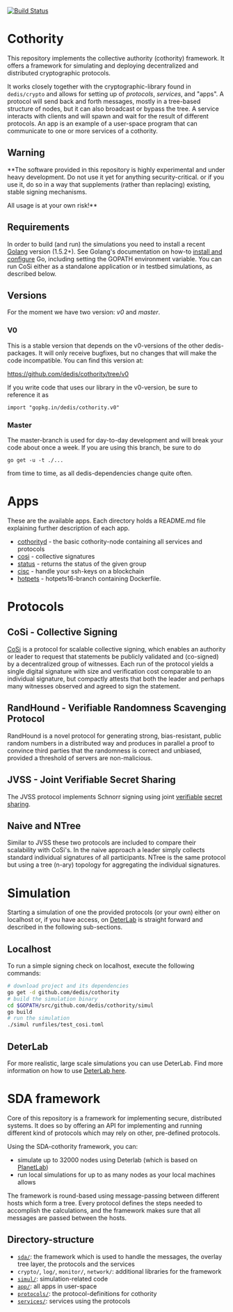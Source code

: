 [![Build Status](https://travis-ci.org/dedis/cothority.svg?branch=master)](https://travis-ci.org/dedis/cothority)

# Cothority

This repository implements the collective authority (cothority) framework.
It offers a framework for simulating and deploying decentralized and 
distributed cryptographic protocols.

It works closely together with the cryptographic-library found in `dedis/crypto`
and allows for setting up of *protocols*, *services*, and "apps". A protocol will
send back and forth messages, mostly in a tree-based structure of
nodes, but it can also broadcast or bypass the tree.
A service interacts with clients and will spawn and wait for the result
of different protocols.
An app is an example of a user-space program that can communicate to one or more
services of a cothority.

## Warning
**The software provided in this repository is highly experimental and under
heavy development. Do not use it yet for anything security-critical.  or if you
use it, do so in a way that supplements (rather than replacing) existing, stable
signing mechanisms.

All usage is at your own risk!**

## Requirements

In order to build (and run) the simulations you need to install a recent 
[Golang](https://golang.org/dl/) version (1.5.2+).
See Golang's documentation on how-to 
[install and configure](https://golang.org/doc/install) Go,
including setting the GOPATH environment variable. 
You can run CoSi either as a standalone application or in testbed simulations,
as described below. 

## Versions

For the moment we have two version: _v0_ and _master_.

### V0

This is a stable version that depends on the v0-versions of the other dedis-packages. It will only receive bugfixes, but no changes that will make the code incompatible. You can find this version at:

https://github.com/dedis/cothority/tree/v0

If you write code that uses our library in the v0-version, be sure to reference it as

```
import "gopkg.in/dedis/cothority.v0"
```

### Master

The master-branch is used for day-to-day development and will break your code about once a week. If you are using this branch, be sure to do

```
go get -u -t ./...
```

from time to time, as all dedis-dependencies change quite often.

# Apps

These are the available apps. Each directory holds a README.md file explaining further
description of each app.

* [cothorityd](app/cothorityd) - the basic cothority-node containing all services
and protocols
* [cosi](https://github.com/dedis/cosi) - collective signatures
* [status](app/status) - returns the status of the given group
* [cisc](app/cisc) - handle your ssh-keys on a blockchain
* [hotpets](https://github.com/dedis/cothority/tree/hpets16/app/docker/hpets16) - 
hotpets16-branch containing Dockerfile.

# Protocols

## CoSi - Collective Signing

[CoSi](http://dedis.cs.yale.edu/dissent/papers/witness-abs) is a 
protocol for scalable collective signing, which enables an authority or 
leader to request that statements be publicly validated and (co-signed) 
by a decentralized group of witnesses. 
Each run of the protocol yields a single digital signature with size and 
verification cost comparable to an individual signature, but compactly
attests that both the leader and perhaps many witnesses observed and 
agreed to sign the statement.

## RandHound - Verifiable Randomness Scavenging Protocol 

RandHound is a novel protocol for generating strong, bias-resistant, 
public random numbers in a distributed way and produces in parallel a 
proof to convince third parties that the randomness is correct and 
unbiased, provided a threshold of servers are non-malicious.

## JVSS - Joint Verifiable Secret Sharing

The JVSS protocol implements Schnorr signing using joint 
[verifiable](http://ieeexplore.ieee.org/xpls/abs_all.jsp?arnumber=4568297&tag=1) 
[secret sharing](http://link.springer.com/chapter/10.1007%2F3-540-68339-9_17).

## Naive and NTree

Similar to JVSS these two protocols are included to compare their 
scalability with CoSi's. 
In the naive approach a leader simply collects standard individual 
signatures of all participants. 
NTree is the same protocol but using a tree (n-ary) topology for 
aggregating the individual signatures.

# Simulation
Starting a simulation of one the provided protocols (or your own) either 
on localhost or, if you have access, on [DeterLab](https://www.isi.deterlab.net) 
is straight forward and described in the following sub-sections.

## Localhost
To run a simple signing check on localhost, execute the following 
commands:

```bash
# download project and its dependencies
go get -d github.com/dedis/cothority 
# build the simulation binary
cd $GOPATH/src/github.com/dedis/cothority/simul
go build
# run the simulation
./simul runfiles/test_cosi.toml
```

## DeterLab

For more realistic, large scale simulations you can use DeterLab. 
Find more information on how to use [DeterLab here](Deterlab.md).

# SDA framework

Core of this repository is a framework for implementing secure, 
distributed systems. 
It does so by offering an API for implementing and running different 
kind of protocols which may rely on other, pre-defined protocols.
 
Using the SDA-cothority framework, you can:

* simulate up to 32000 nodes using Deterlab (which is based on 
[PlanetLab](https://www.planet-lab.org/))
* run local simulations for up to as many nodes as your local machines
allows

The framework is round-based using message-passing between different 
hosts which form a tree. Every protocol defines the steps needed to 
accomplish the calculations, and the framework makes sure that all 
messages are passed between the hosts.
  
## Directory-structure

* [`sda/`](sda/): the framework which is used to handle the messages, the overlay tree layer, the protocols and the services
* `crypto/`, `log/`, `monitor/`, `network/`: additional libraries for the framework
* [`simul/`](simul/): simulation-related code
* [`app/`](app/): all apps in user-space
* [`protocols/`](protocols/): the protocol-definitions for cothority
* [`services/`](services/): services using the protocols
